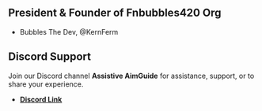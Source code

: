 ## President & Founder of Fnbubbles420 Org
- Bubbles The Dev, @KernFerm

## Discord Support
Join our Discord channel **Assistive AimGuide** for assistance, support, or to share your experience.  

- **[Discord Link](https://discord.fnbubbles420.org/invite)**
